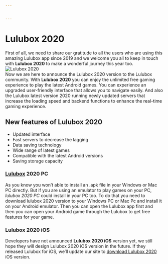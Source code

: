 ```yaml
---


---
```


<h1 id="lulubox-2020">Lulubox 2020</h1>
<p>First of all, we need to share our gratitude to all the users who are using this amazing Lulubox app since 2019 and we welcome you all to keep in touch with  <strong>Lulubox 2020</strong>  to make a wonderful journey this year too.<br>
<img src="https://ik.imagekit.io/lpwd3ifkx/lulubox-apk/lulubox-2020.jpg" alt="Lulubox 2020"><br>
Now we are here to announce the Lulubox 2020 version to the Lulubox community. With  <strong>Lulubox 2020</strong>  you can enjoy the unlimited free gaming experience to play the latest Android games. You can experience an upgraded user-friendly interface that allows you to navigate easily. And also the Lulubox latest version 2020 running newly updated servers that increase the loading speed and backend functions to enhance the real-time gaming experience.</p>
<h2 id="new-features-of-lulubox-2020">New features of Lulubox 2020</h2>
<ul>
<li>Updated interface</li>
<li>Fast servers to decrease the lagging</li>
<li>Data saving technology</li>
<li>Wide range of latest games</li>
<li>Compatible with the latest Android versions</li>
<li>Saving storage capacity</li>
</ul>
<h3 id="lulubox-2020-pc"><a href="https://aapks.com/?s=lulu-box">Lulubox</a> 2020 PC</h3>
<p>As you know you won’t able to install an .apk file in your Windows or Mac PC directly. But if you are using an emulator to play games on your PC,  <em>lulubox 2020 PC</em>  could install in your PC too. To do that you need to download lulubox 2020 version to your Windows PC or Mac Pc and install it on your Android emulator. Then you can open the Lulubox app first and then you can open your Android game through the Lulubox to get free features for your game.</p>
<h3 id="lulubox-2020-ios">Lulubox 2020 iOS</h3>
<p>Developers have not announced  <strong>Lulubox 2020 iOS</strong>  version yet, we still hope they will design Lulubox 2020 iOS version in the future. If they released Lulubox for iOS, we’ll update our site to  <a href="%5Bhttps://aapks.com/?s=lulo-box%5D(https://aapks.com/?s=lulo-box)">download Lulubox 2020</a>  iOS version.</p>

